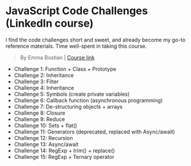 # JavaScript Code Challenges (LinkedIn course)

I find the code challenges short and sweet, and already become my go-to reference materials. Time well-spent in taking this course.

> By Emma Bostian | [Course link](https://www.linkedin.com/learning/javascript-code-challenges/put-your-javascript-skills-to-the-test?autoAdvance=true&autoSkip=false&autoplay=true&resume=true)

- Challenge 1: Function + Class + Prototype
- Challenge 2: Inheritance
- Challenge 3: Filter
- Challenge 4: Inheritance
- Challenge 5: Symbols (create private variables)
- Challenge 6: Callback function (asynchronous programming)
- Challenge 7: De-structuring objects + arrays
- Challenge 8: Closure
- Challenge 9: Reduce
- Challenge 10: Sets + flat()
- Challenge 11: Generators (deprecated, replaced with Async/await)
- Challenge 12: Recursion
- Challenge 13: Async/await
- Challenge 14: RegExp + trim() + replace()
- Challenge 15: RegExp + Ternary operator
